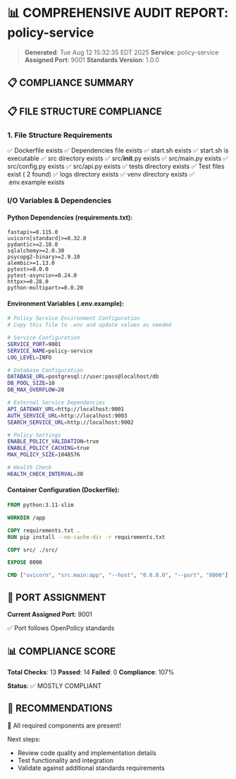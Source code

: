 # 📊 COMPREHENSIVE AUDIT REPORT: policy-service

> **Generated**: Tue Aug 12 15:32:35 EDT 2025
> **Service**: policy-service
> **Assigned Port**: 9001
> **Standards Version**: 1.0.0

## 📋 COMPLIANCE SUMMARY

## 📋 FILE STRUCTURE COMPLIANCE

### 1. File Structure Requirements

✅ Dockerfile exists
✅ Dependencies file exists
✅ start.sh exists
✅ start.sh is executable
✅ src directory exists
✅ src/__init__.py exists
✅ src/main.py exists
✅ src/config.py exists
✅ src/api.py exists
✅ tests directory exists
✅ Test files exist (       2 found)
✅ logs directory exists
✅ venv directory exists
✅ .env.example exists

### I/O Variables & Dependencies

#### Python Dependencies (requirements.txt):
```
fastapi>=0.115.0
uvicorn[standard]>=0.32.0
pydantic>=2.10.0
sqlalchemy>=2.0.30
psycopg2-binary>=2.9.10
alembic>=1.13.0
pytest>=8.0.0
pytest-asyncio>=0.24.0
httpx>=0.28.0
python-multipart>=0.0.20
```

#### Environment Variables (.env.example):
```bash
# Policy Service Environment Configuration
# Copy this file to .env and update values as needed

# Service Configuration
SERVICE_PORT=9001
SERVICE_NAME=policy-service
LOG_LEVEL=INFO

# Database Configuration
DATABASE_URL=postgresql://user:pass@localhost/db
DB_POOL_SIZE=10
DB_MAX_OVERFLOW=20

# External Service Dependencies
API_GATEWAY_URL=http://localhost:9001
AUTH_SERVICE_URL=http://localhost:9003
SEARCH_SERVICE_URL=http://localhost:9002

# Policy Settings
ENABLE_POLICY_VALIDATION=true
ENABLE_POLICY_CACHING=true
MAX_POLICY_SIZE=1048576

# Health Check
HEALTH_CHECK_INTERVAL=30
```

#### Container Configuration (Dockerfile):
```dockerfile
FROM python:3.11-slim

WORKDIR /app

COPY requirements.txt .
RUN pip install --no-cache-dir -r requirements.txt

COPY src/ ./src/

EXPOSE 8000

CMD ["uvicorn", "src.main:app", "--host", "0.0.0.0", "--port", "8000"]
```

## 🔌 PORT ASSIGNMENT

**Current Assigned Port**: 9001

✅ Port follows OpenPolicy standards

## 📊 COMPLIANCE SCORE

**Total Checks**: 13
**Passed**: 14
**Failed**: 0
**Compliance**: 107%

**Status**: ✅ MOSTLY COMPLIANT

## 🚀 RECOMMENDATIONS

🎉 All required components are present!

Next steps:
- Review code quality and implementation details
- Test functionality and integration
- Validate against additional standards requirements
